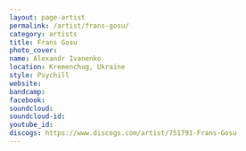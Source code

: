 ```yaml
---
layout: page-artist
permalink: /artist/frans-gosu/
category: artists
title: Frans Gosu
photo_cover: 
name: Alexandr Ivanenko
location: Kremenchug, Ukraine
style: Psychill
website: 
bandcamp: 
facebook: 
soundcloud: 
soundcloud-id: 
youtube_id: 
discogs: https://www.discogs.com/artist/751791-Frans-Gosu
---
```

